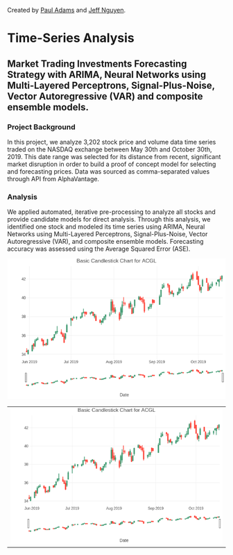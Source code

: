 Created by [Paul Adams](https://github.com/PaulAdams4361) and [Jeff Nguyen](https://github.com/7446Nguyen).
# Time-Series Analysis 
## Market Trading Investments Forecasting Strategy with ARIMA, Neural Networks using Multi-Layered Perceptrons, Signal-Plus-Noise, Vector Autoregressive (VAR) and composite ensemble models.
### Project Background
In this project, we analyze 3,202 stock price and volume data time series traded on the NASDAQ exchange between May 30th and October 30th, 2019. This date range was selected for its distance from recent, significant market disruption in order to build a proof of concept model for selecting and forecasting prices. Data was sourced as comma-separated values through API from AlphaVantage.

### Analysis
We applied automated, iterative pre-processing to analyze all stocks and provide candidate models for direct analysis. Through this analysis, we identified one stock and modeled its time series using ARIMA, Neural Networks using Multi-Layered Perceptrons, Signal-Plus-Noise, Vector Autoregressive (VAR), and composite ensemble models. Forecasting accuracy was assessed using the Average Squared Error (ASE).

<div class="center-me">
    <img src='./project_files/images/Candlestick_Plot.png' class="border"/>
</div>

<table align="right">
    <tr>
        <td>
            <img src="./project_files/images/Candlestick_Plot.png" class="border" />
        </td>
    </tr>
</table>
